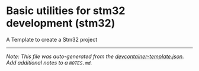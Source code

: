 
# Basic utilities for stm32 development (stm32)

A Template to create a Stm32 project





---

_Note: This file was auto-generated from the [devcontainer-template.json](https://github.com/goodbyte-software/template-example/blob/main/src/stm32/devcontainer-template.json).  Add additional notes to a `NOTES.md`._
